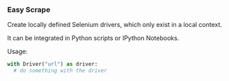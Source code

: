 ### Easy Scrape

Create locally defined Selenium drivers, which only exist in a local context.

It can be integrated in Python scripts or IPython Notebooks.

Usage:

```py
with Driver("url") as driver:
  # do something with the driver
```